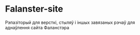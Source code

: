 # Falanster-site
Рэпазіторый для версткі, стыляў і іншых завязаных рэчаў для аднаўлення сайта Фаланстэра
